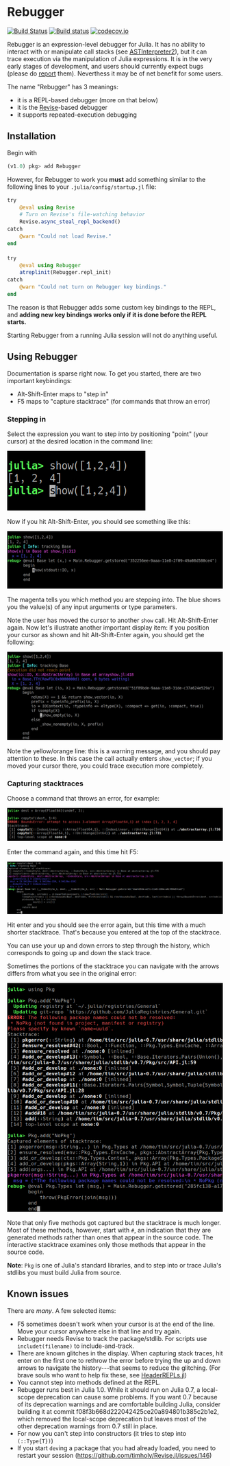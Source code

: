 # Rebugger

[![Build Status](https://travis-ci.org/timholy/Rebugger.jl.svg?branch=master)](https://travis-ci.org/timholy/Rebugger.jl)
[![Build status](https://ci.appveyor.com/api/projects/status/e1xnsj4e5q9308y6/branch/master?svg=true)](https://ci.appveyor.com/project/timholy/Rebugger-jl/branch/master)
[![codecov.io](http://codecov.io/github/timholy/Rebugger.jl/coverage.svg?branch=master)](http://codecov.io/github/timholy/Rebugger.jl?branch=master)

Rebugger is an expression-level debugger for Julia.
It has no ability to interact with or manipulate call stacks (see [ASTInterpreter2](https://github.com/Keno/ASTInterpreter2.jl)),
but it can trace execution via the manipulation of Julia expressions.
It is in the very early stages of development, and users should currently expect bugs (please do [report](https://github.com/timholy/Rebugger.jl/issues) them).
Neverthess it may be of net benefit for some users.

The name "Rebugger" has 3 meanings:

- it is a REPL-based debugger (more on that below)
- it is the [Revise](https://github.com/timholy/Revise.jl)-based debugger
- it supports repeated-execution debugging

## Installation

Begin with

```julia
(v1.0) pkg> add Rebugger
```

However, for Rebugger to work you **must** add something similar to the
following lines to your `.julia/config/startup.jl` file:

```julia
try
    @eval using Revise
    # Turn on Revise's file-watching behavior
    Revise.async_steal_repl_backend()
catch
    @warn "Could not load Revise."
end

try
    @eval using Rebugger
    atreplinit(Rebugger.repl_init)
catch
    @warn "Could not turn on Rebugger key bindings."
end
```

The reason is that Rebugger adds some custom key bindings to the REPL, and **adding new
key bindings works only if it is done before the REPL starts.**

Starting Rebugger from a running Julia session will not do anything useful.

## Using Rebugger

Documentation is sparse right now. To get you started, there are two important keybindings:

- Alt-Shift-Enter maps to "step in"
- F5 maps to "capture stacktrace" (for commands that throw an error)

### Stepping in

Select the expression you want to step into by positioning "point" (your cursor)
at the desired location in the command line:

![stepin1](images/stepin1.png)

Now if you hit Alt-Shift-Enter, you should see something like this:

![stepin2](images/stepin2.png)

The magenta tells you which method you are stepping into.
The blue shows you the value(s) of any input arguments or type parameters.

Note the user has moved the cursor to another `show` call. Hit Alt-Shift-Enter again.
Now let's illustrate another important display item: if you position your cursor
as shown and hit Alt-Shift-Enter again, you should get the following:

![stepin3](images/stepin3.png)

Note the yellow/orange line: this is a warning message, and you should pay attention to these.
In this case the call actually enters `show_vector`; if you moved your cursor there,
you could trace execution more completely.

### Capturing stacktraces

Choose a command that throws an error, for example:

![stacktrace1](images/capture_stacktrace1.png)

Enter the command again, and this time hit F5:

![stacktrace2](images/capture_stacktrace2.png)

Hit enter and you should see the error again, but this time with a much shorter
stacktrace.
That's because you entered at the top of the stacktrace.

You can use your up and down errors to step through the history, which corresponds
to going up and down the stack trace.

Sometimes the portions of the stacktrace you can navigate with the arrows
differs from what you see in the original error:

![stacktracePkg](images/capture_stacktrace_Pkg.png)

Note that only five methods got captured but the stacktrace is much longer.
Most of these methods, however, start with `#`, an indication that they are
generated methods rather than ones that appear in the source code.
The interactive stacktrace examines only those methods that appear in the source code.

**Note**: `Pkg` is one of Julia's standard libraries, and to step into or trace Julia's stdlibs
you must build Julia from source.

## Known issues

There are *many*. A few selected items:

- F5 sometimes doesn't work when your cursor is at the end of the line.
  Move your cursor anywhere else in that line and try again.
- Rebugger needs Revise to track the package/stdlib.
  For scripts use `includet(filename)` to include-and-track.
- There are known glitches in the display. When capturing stack traces, hit
  enter on the first one to rethrow the error before trying the up and down arrows
  to navigate the history---that seems to reduce the glitching.
  (For brave souls who want to help fix these,
  see [HeaderREPLs.jl](https://github.com/timholy/HeaderREPLs.jl))
- You cannot step into methods defined at the REPL.
- Rebugger runs best in Julia 1.0. While it should run on Julia 0.7,
  a local-scope deprecation can cause some
  problems. If you want 0.7 because of its deprecation warnings and are comfortable
  building Julia, consider building it at commit
  f08f3b668d222042425ce20a894801b385c2b1e2, which removed the local-scope deprecation
  but leaves most of the other deprecation warnings from 0.7 still in place.
- For now you can't step into constructors (it tries to step into `(::Type{T})`)
- If you start `dev`ing a package that you had already loaded, you need to restart
  your session (https://github.com/timholy/Revise.jl/issues/146)
